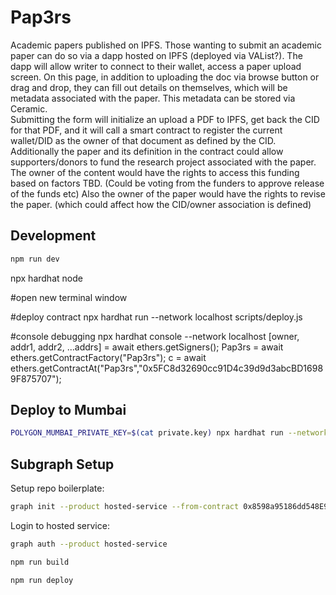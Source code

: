 # Pap3rs

Academic papers published on IPFS.  Those wanting to submit an academic paper
can do so via a dapp hosted on IPFS (deployed via VAList?).   The dapp will allow
writer to connect to their wallet, access a paper upload screen.  On this page,
in addition to uploading the doc via browse button or drag and drop, they can fill
out details on themselves, which will be metadata associated with the paper.  This
metadata can be stored via Ceramic.  
Submitting the form will initialize an upload a PDF to IPFS, get back the CID for that PDF, and it will call
a smart contract to register the current wallet/DID as the owner of that document
as defined by the CID.   Additionally the paper and its definition in the
contract could allow supporters/donors to fund the research project associated
with the paper.   The owner of the content would have the rights to access this funding
based on factors TBD.  (Could be voting from the funders to approve release of the funds etc)
Also the owner of the paper would have the rights to revise the paper.  (which could affect
    how the CID/owner association is defined)

## Development

```bash
npm run dev
```
npx hardhat node

#open new terminal window

#deploy contract
npx hardhat run --network localhost scripts/deploy.js

#console debugging
npx hardhat console --network localhost
[owner, addr1, addr2, ...addrs] = await ethers.getSigners();
Pap3rs = await ethers.getContractFactory("Pap3rs");
c = await ethers.getContractAt("Pap3rs","0x5FC8d32690cc91D4c39d9d3abcBD16989F875707");

## Deploy to Mumbai

```bash
POLYGON_MUMBAI_PRIVATE_KEY=$(cat private.key) npx hardhat run --network polygon-mumbai scripts/deploy.js
```

## Subgraph Setup

Setup repo boilerplate:

```bash
graph init --product hosted-service --from-contract 0x8598a95186dd548E942fD74fAB8bCFbfac57903D --network mumbai --abi artifacts/contracts/Pap3rs.sol/Pap3rs.json chris13524/pap3rs subgraph
```

Login to hosted service:

```bash
graph auth --product hosted-service
```

```bash
npm run build
```

```bash
npm run deploy
```
